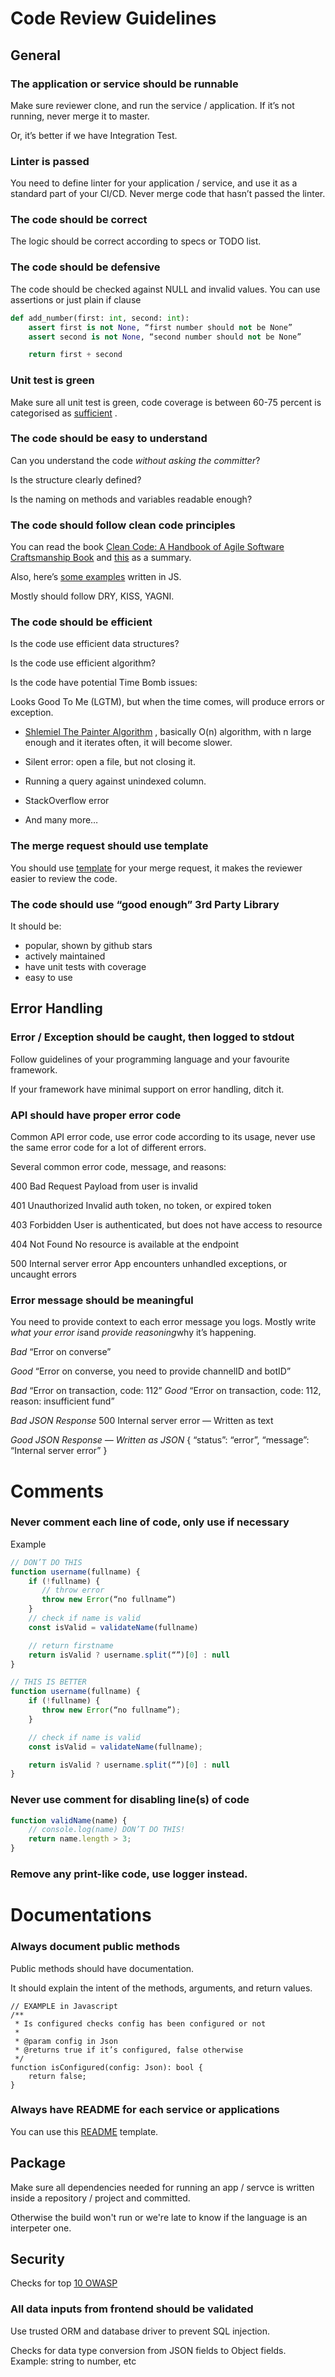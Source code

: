 # Code Review Guidelines

## General

### The application or service should be runnable
Make sure reviewer clone, and run the service / application. If it’s not running, never merge it to master.

Or, it’s better if we have Integration Test.

### Linter is passed
You need to define linter for your application / service, and use it as a standard part of your CI/CD.
Never merge code that hasn’t passed the linter.

### The code should be correct
The logic should be correct according to specs or TODO list.

### The code should be defensive

The code should be checked against NULL and invalid values.
You can use assertions or just plain if clause

```python
def add_number(first: int, second: int):
	assert first is not None, “first number should not be None”
	assert second is not None, “second number should not be None”

	return first + second
```

### Unit test is green
Make sure all unit test is green, code coverage is between 60-75 percent is categorised as  [sufficient](https://testing.googleblog.com/2014/07/measuring-coverage-at-google.html) .

### The code should be easy to understand
Can you understand the code *without asking the committer*?

Is the structure clearly defined?

Is the naming on methods and variables readable enough?

### The code should follow clean code principles
You can read the book [Clean Code: A Handbook of Agile Software Craftsmanship Book](https://learning.oreilly.com/library/view/clean-code-a/9780136083238/) and  [this](https://benscabbia.co.uk/programming/clean-code-cheatsheet)  as a summary.

Also, here’s  [some examples](https://github.com/ryanmcdermott/clean-code-javascript) written in JS.

Mostly should follow DRY, KISS, YAGNI.

### The code should be efficient
Is the code use efficient data structures?

Is the code use efficient algorithm?

Is the code have potential Time Bomb issues:

Looks Good To Me (LGTM), but when the time comes, will produce errors or exception.

*  [Shlemiel The Painter Algorithm](https://wiki.c2.com/?ShlemielThePainter) , basically O(n) algorithm, with n large enough and it iterates often, it will become slower.

* Silent error: open a file, but not closing it.

* Running a query against unindexed column.

* StackOverflow error

* And many more…


### The merge request should use template
You should use  [template](https://gitlab.com/kata-ai/core/development-standard/-/blob/master/templates/pull-request.md) for your merge request, it makes the reviewer easier to review the code.

### The code should use “good enough” 3rd Party Library

It should be:
* popular, shown by github stars
* actively maintained
* have unit tests with coverage
* easy to use

## Error Handling

### Error / Exception should be caught, then logged to stdout
Follow guidelines of your programming language and your favourite framework.

If your framework have minimal support on error handling, ditch it.

### API should have proper error code
Common API error code, use error code according to its usage, never use the same error code for a lot of different errors.

Several common error code, message, and reasons:

400
Bad Request
Payload from user is invalid

401
Unauthorized
Invalid auth token, no token, or expired token

403
Forbidden
User is authenticated, but does not have access to resource

404
Not Found
No resource is available at the endpoint

500
Internal server error
App encounters unhandled exceptions, or uncaught errors

### Error message should be meaningful
You need to provide context to each error message you logs.
Mostly write *what your error is*and *provide reasoning*why it’s happening.

*Bad*
“Error on converse”

*Good*
“Error on converse, you need to provide channelID and botID”

*Bad*
“Error on transaction, code: 112”
*Good*
“Error on transaction, code: 112, reason: insufficient fund”

*Bad JSON Response*
500 Internal server error — Written as text

*Good JSON Response — Written as JSON*
{
“status”: “error”,
“message”: “Internal server error”
}

# Comments
### Never comment each line of code, only use if necessary

Example

```javascript
// DON’T DO THIS
function username(fullname) {
    if (!fullname) {
       // throw error
       throw new Error(“no fullname”)
    }
    // check if name is valid
    const isValid = validateName(fullname)

    // return firstname
    return isValid ? username.split(“”)[0] : null
}
```

```javascript
// THIS IS BETTER
function username(fullname) {
    if (!fullname) {
       throw new Error(“no fullname”);
    }

    // check if name is valid
    const isValid = validateName(fullname);

    return isValid ? username.split(“”)[0] : null
}
```

### Never use comment for disabling line(s) of code
```javascript
function validName(name) {
    // console.log(name) DON’T DO THIS!
    return name.length > 3;
}
```

### Remove any print-like code, use logger instead.

# Documentations
### Always document public methods
Public methods should have documentation.

It should explain the intent of the methods, arguments, and return values.

```
// EXAMPLE in Javascript
/**
 * Is configured checks config has been configured or not
 *
 * @param config in Json
 * @returns true if it’s configured, false otherwise
 */
function isConfigured(config: Json): bool {
    return false;
}
```

### Always have README for each service or applications
You can use this  [README](https://kata.quip.com/HfKJAbbcRSa5/Kataai-Repo-Documentation-Template) template.

## Package

Make sure all dependencies needed for running an app / servce is written inside a repository / project and committed.

Otherwise the build won't run or we're late to know if the language is an interpeter one.


## Security
Checks for top  [10 OWASP](https://owasp.org/www-project-top-ten/)

### All data inputs from frontend should be validated
Use trusted ORM and database driver to prevent SQL injection.

Checks for data type conversion from JSON fields to Object fields.
Example:
string to number, etc
